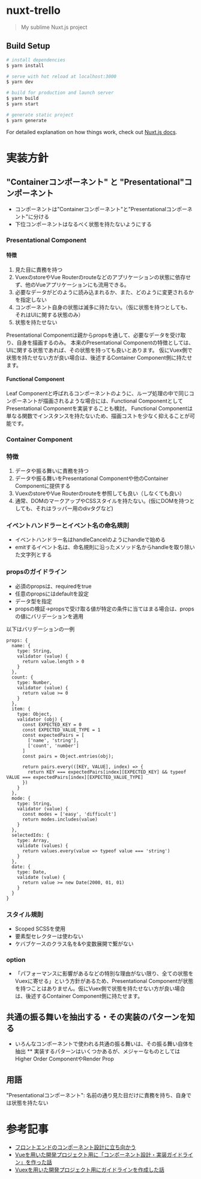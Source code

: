 # nuxt-trello

> My sublime Nuxt.js project

## Build Setup

``` bash
# install dependencies
$ yarn install

# serve with hot reload at localhost:3000
$ yarn dev

# build for production and launch server
$ yarn build
$ yarn start

# generate static project
$ yarn generate
```

For detailed explanation on how things work, check out [Nuxt.js docs](https://nuxtjs.org).

# 実装方針

## "Containerコンポーネント" と "Presentational"コンポーネント

* コンポーネントは"Containerコンポーネント"と"Presentationalコンポーネント"に分ける
* 下位コンポーネントはなるべく状態を持たないようにする

### Presentational Component

#### 特徴

1. 見た目に責務を持つ
2. VuexのstoreやVue Routerのrouteなどのアプリケーションの状態に依存せず、他のVueアプリケーションにも流用できる。
3. 必要なデータがどのように読み込まれるか、また、どのように変更されるかを指定しない
4. コンポーネント自身の状態は滅多に持たない。（仮に状態を持つとしても、それはUIに関する状態のみ）
5. 状態を持たせない

Presentational Componentは親からpropsを通して、必要なデータを受け取り、自身を描画するのみ。
本来のPresentational Componentの特徴としては、UIに関する状態であれば、その状態を持っても良いとあります。
仮にVuex側で状態を持たせない方が良い場合は、後述するContainer Component側に持たせます。

#### Functional Component

Leaf Componentと呼ばれるコンポーネントのように、ループ処理の中で同じコンポーネントが描画されるような場合には、Functional ComponentとしてPresentational Componentを実装することも検討。
Functional Componentは単なる関数でインスタンスを持たないため、描画コストを少なく抑えることが可能です。

### Container Component

### 特徴

1. データや振る舞いに責務を持つ
2. データや振る舞いをPresentational Componentや他のContainer Componentに提供する
3. VuexのstoreやVue Routerのrouteを参照しても良い（しなくても良い）
4. 通常、DOMのマークアップやCSSスタイルを持たない。(仮にDOMを持つとしても、それはラッパー用のdivタグなど)

### イベントハンドラーとイベント名の命名規則

* イベントハンドラー名はhandleCancelのようにhandleで始める
* emitするイベント名は、命名規則に沿ったメソッド名からhandleを取り除いた文字列とする

### propsのガイドライン

* 必須のpropsは、requiredをtrue
* 任意のpropsにはdefaultを設定
* データ型を指定
* propsの検証→propsで受け取る値が特定の条件に当てはまる場合は、propsの値にバリデーションを適用

以下はバリデーションの一例

```
props: {
  name: {
    type: String,
    validator (value) {
      return value.length > 0
    }
  },
  count: {
    type: Number,
    validator (value) {
      return value >= 0
    }
  },
  item: {
    type: Object,
    validator (obj) {
      const EXPECTED_KEY = 0
      const EXPECTED_VALUE_TYPE = 1
      const expectedPairs = [
        ['name', 'string'],
        ['count', 'number']
      ]
      const pairs = Object.entries(obj);

      return pairs.every(([KEY, VALUE], index) => {
        return KEY === expectedPairs[index][EXPECTED_KEY] && typeof VALUE === expectedPairs[index][EXPECTED_VALUE_TYPE]
      })
    }
  },
  mode: {
    type: String,
    validator (value) {
      const modes = ['easy', 'difficult']
      return modes.includes(value)
    }       
  },
  selectedIds: {
    type: Array,
    validate (values) {
      return values.every(value => typeof value === 'string')
    }
  },
  date: {
    type: Date,
    validate (value) {
      return value >= new Date(2000, 01, 01)
    }
  }
}
```

### スタイル規則

* Scoped SCSSを使用
* 要素型セレクターは使わない
* ケバブケースのクラス名を&や変数展開で繋がない



### option

* 「パフォーマンスに影響があるなどの特別な理由がない限り、全ての状態をVuexに寄せる」という方針があるため、Presentational Componentが状態を持つことはありません。仮にVuex側で状態を持たせない方が良い場合は、後述するContainer Component側に持たせます。

## 共通の振る舞いを抽出する・その実装のパターンを知る

* いろんなコンポーネントで使われる共通の振る舞いは、その振る舞い自体を抽出
** 実装するパターンはいくつかあるが、メジャーなものとしてはHigher Order ComponentやRender Prop

## 用語

"Presentationalコンポーネント": 名前の通り見た目だけに責務を持ち、自身では状態を持たない


# 参考記事

* [フロントエンドのコンポーネント設計に立ち向かう](https://qiita.com/seya/items/8814e905693f00cdade2)
* [Vueを用いた開発プロジェクト用に「コンポーネント設計・実装ガイドライン」を作った話](https://qiita.com/HayatoKamono/items/72b02d439a83d68fc15a)
* [Vuexを用いた開発プロジェクト用にガイドラインを作成した話](https://qiita.com/HayatoKamono/items/eb6d253a1c73ab001659)
